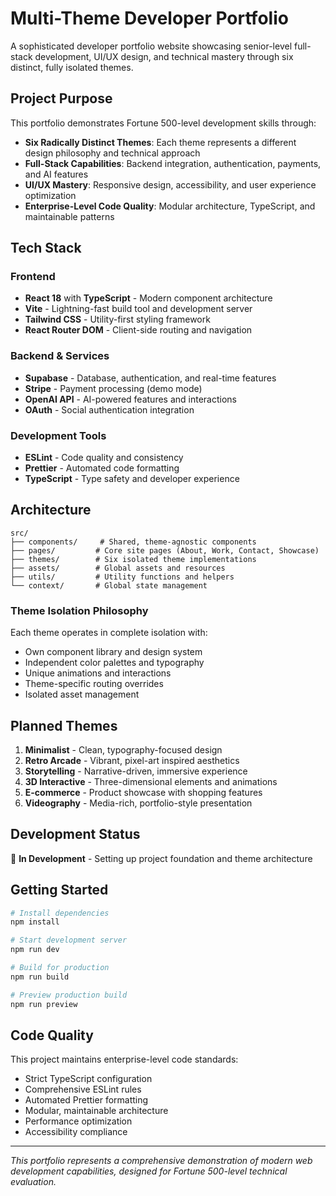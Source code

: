 
# Multi-Theme Developer Portfolio

A sophisticated developer portfolio website showcasing senior-level full-stack development, UI/UX design, and technical mastery through six distinct, fully isolated themes.

## Project Purpose

This portfolio demonstrates Fortune 500-level development skills through:
- **Six Radically Distinct Themes**: Each theme represents a different design philosophy and technical approach
- **Full-Stack Capabilities**: Backend integration, authentication, payments, and AI features
- **UI/UX Mastery**: Responsive design, accessibility, and user experience optimization
- **Enterprise-Level Code Quality**: Modular architecture, TypeScript, and maintainable patterns

## Tech Stack

### Frontend
- **React 18** with **TypeScript** - Modern component architecture
- **Vite** - Lightning-fast build tool and development server
- **Tailwind CSS** - Utility-first styling framework
- **React Router DOM** - Client-side routing and navigation

### Backend & Services
- **Supabase** - Database, authentication, and real-time features
- **Stripe** - Payment processing (demo mode)
- **OpenAI API** - AI-powered features and interactions
- **OAuth** - Social authentication integration

### Development Tools
- **ESLint** - Code quality and consistency
- **Prettier** - Automated code formatting
- **TypeScript** - Type safety and developer experience

## Architecture

```
src/
├── components/     # Shared, theme-agnostic components
├── pages/         # Core site pages (About, Work, Contact, Showcase)
├── themes/        # Six isolated theme implementations
├── assets/        # Global assets and resources
├── utils/         # Utility functions and helpers
└── context/       # Global state management
```

### Theme Isolation Philosophy

Each theme operates in complete isolation with:
- Own component library and design system
- Independent color palettes and typography
- Unique animations and interactions
- Theme-specific routing overrides
- Isolated asset management

## Planned Themes

1. **Minimalist** - Clean, typography-focused design
2. **Retro Arcade** - Vibrant, pixel-art inspired aesthetics  
3. **Storytelling** - Narrative-driven, immersive experience
4. **3D Interactive** - Three-dimensional elements and animations
5. **E-commerce** - Product showcase with shopping features
6. **Videography** - Media-rich, portfolio-style presentation

## Development Status

🚧 **In Development** - Setting up project foundation and theme architecture

## Getting Started

```bash
# Install dependencies
npm install

# Start development server
npm run dev

# Build for production
npm run build

# Preview production build
npm run preview
```

## Code Quality

This project maintains enterprise-level code standards:
- Strict TypeScript configuration
- Comprehensive ESLint rules
- Automated Prettier formatting
- Modular, maintainable architecture
- Performance optimization
- Accessibility compliance

---

*This portfolio represents a comprehensive demonstration of modern web development capabilities, designed for Fortune 500-level technical evaluation.*
